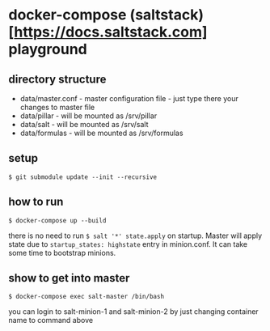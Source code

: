 # docker-compose (saltstack)[https://docs.saltstack.com] playground

## directory structure
- data/master.conf - master configuration file - just type there your changes to master file
- data/pillar - will be mounted as /srv/pillar
- data/salt - will be mounted as /srv/salt
- data/formulas - will be mounted as /srv/formulas

## setup
```$ git submodule update --init --recursive```

## how to run
```$ docker-compose up --build```

there is no need to run `$ salt '*' state.apply` on startup. 
Master will apply state due to `startup_states: highstate` entry in minion.conf.
It can take some time to bootstrap minions.

## show to get into master
```$ docker-compose exec salt-master /bin/bash```

you can login to salt-minion-1 and salt-minion-2 by just changing container name to command above
